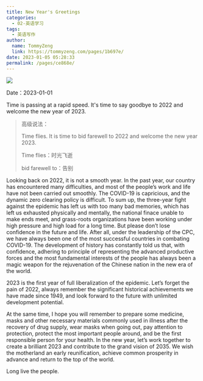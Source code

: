 ```yaml
---
title: New Year's Greetings
categories: 
  - 02-英语学习
tags: 
  - 英语写作
author: 
  name: TommyZeng
  link: https://tommyzeng.com/pages/1b697e/
date: 2023-01-05 05:28:33
permalink: /pages/ce868e/
---
```


![](https://cdn.jsdelivr.net/gh/TommyZeng777/picgo/img/202301050630681.jpg)

Date：2023-01-01

Time is passing at a rapid speed. It's time to say goodbye to 2022 and welcome the new year of 2023.<!-- more -->

> 高级说法：
>
> Time flies. It is time to bid farewell to 2022 and welcome the new year 2023. 
>
> Time flies：时光飞逝
>
> bid farewell to：告别

Looking back on 2022, it is not a smooth year. In the past year, our country has encountered many difficulties, and most of the people’s work and life have not been carried out smoothly. The COVID-19 is capricious, and the dynamic zero clearing policy is difficult. To sum up, the three-year fight against the epidemic has left us with too many bad memories, which has left us exhausted physically and mentally, the national finace unable to make ends meet, and grass-roots organizations have been working under high pressure and high load for a long time. But please don’t lose confidence in the future and life. After all, under the leadership of the CPC, we have always been one of the most successful countries in combating COVID-19. The development of history has constantly told us that, with confidence, adhering to principle of representing the advanced productive forces and the most fundamental interests of the people has always been a magic weapon for the rejuvenation of the Chinese nation in the new era of the world.



2023 is the first year of full liberalization of the epidemic. Let’s forget the pain of 2022, always remember the significant historical achievements we have made since 1949, and look forward to the future with unlimited development potential.



At the same time, I hope you will remember to prepare some medicine, masks and other necessary materials commonly used in illness after the recovery of drug supply, wear masks when going out, pay attention to protection, protect the most important people around, and be the first responsible person for your health. In the new year, let’s work together to create a brilliant 2023 and contribute to the grand vision of 2035. We wish the motherland an early reunification, achieve common prosperity in advance and return to the top of the world.



Long live the people.



<!-- 
时间过得很快，是时候对2022年说再见，迎接新的2023年了。
回首2022，是相当不容易的一年。在过去的一年里，我们的国家遭遇了很多困难，而人民群众们，大多数工作生活开展的也并不顺利。新冠疫情反复无常，动态清零方针困难重重。总结下来，三年的抗击疫情，让大家身心俱疲、国家财政入不敷出、基层组织长期保持高压高负荷的工作状态，难以为继、大量企业破产倒闭，这给我们留下了太多不好的回忆。但请大家不要失去对未来以及对生活的信心，毕竟在中国共产党的领导下，我们始终是抗击新冠疫情最成功的国家之一。历史的发展在不断的告诉我们，满怀信心，坚持代表先进生产力、坚持代表广大人民群众最根本利益的方针，始终是新时代世界格局下复兴中华民族的法宝。

2023年是疫情全面放开的第一年，让我们暂时忘记2022的伤痛，心中始终铭着自1949年以来，我们所取得的重大历史成果，展望无限发展潜能的未来。

同时希望大家在供药品供给恢复后，记得准备一些生病常用的药和口罩等必要物资，出门在外全程戴好口罩，注意防护，保护好身边最重要的人，做好自己健康的第一责任人。新的一年，让我们一起努力，共创辉煌2023，为2035的宏伟愿景添砖加瓦，祝愿祖国早日统一，提前实现共同富裕，重回世界之巅。

人民万岁
 -->
